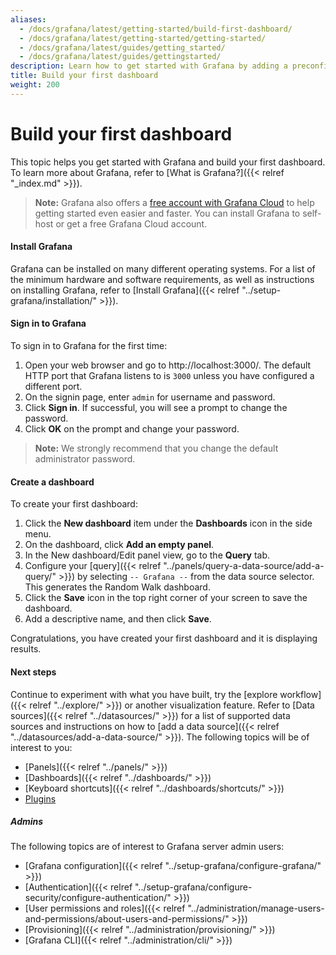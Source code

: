 ```yaml
---
aliases:
  - /docs/grafana/latest/getting-started/build-first-dashboard/
  - /docs/grafana/latest/getting-started/getting-started/
  - /docs/grafana/latest/guides/getting_started/
  - /docs/grafana/latest/guides/gettingstarted/
description: Learn how to get started with Grafana by adding a preconfigured dashboard.
title: Build your first dashboard
weight: 200
---
```


# Build your first dashboard

This topic helps you get started with Grafana and build your first dashboard. To learn more about Grafana, refer to [What is Grafana?]({{< relref "_index.md" >}}).

> **Note:** Grafana also offers a [free account with Grafana Cloud](https://grafana.com/signup/cloud/connect-account?pg=gsdocs) to help getting started even easier and faster. You can install Grafana to self-host or get a free Grafana Cloud account.

#### Install Grafana

Grafana can be installed on many different operating systems. For a list of the minimum hardware and software requirements, as well as instructions on installing Grafana, refer to [Install Grafana]({{< relref "../setup-grafana/installation/" >}}).

#### Sign in to Grafana

To sign in to Grafana for the first time:

1. Open your web browser and go to http://localhost:3000/. The default HTTP port that Grafana listens to is `3000` unless you have configured a different port.
1. On the signin page, enter `admin` for username and password.
1. Click **Sign in**. If successful, you will see a prompt to change the password.
1. Click **OK** on the prompt and change your password.

> **Note:** We strongly recommend that you change the default administrator password.

#### Create a dashboard

To create your first dashboard:

1. Click the **New dashboard** item under the **Dashboards** icon in the side menu.
1. On the dashboard, click **Add an empty panel**.
1. In the New dashboard/Edit panel view, go to the **Query** tab.
1. Configure your [query]({{< relref "../panels/query-a-data-source/add-a-query/" >}}) by selecting `-- Grafana --` from the data source selector. This generates the Random Walk dashboard.
1. Click the **Save** icon in the top right corner of your screen to save the dashboard.
1. Add a descriptive name, and then click **Save**.

Congratulations, you have created your first dashboard and it is displaying results.

#### Next steps

Continue to experiment with what you have built, try the [explore workflow]({{< relref "../explore/" >}}) or another visualization feature. Refer to [Data sources]({{< relref "../datasources/" >}}) for a list of supported data sources and instructions on how to [add a data source]({{< relref "../datasources/add-a-data-source/" >}}). The following topics will be of interest to you:

- [Panels]({{< relref "../panels/" >}})
- [Dashboards]({{< relref "../dashboards/" >}})
- [Keyboard shortcuts]({{< relref "../dashboards/shortcuts/" >}})
- [Plugins](https://grafana.com/grafana/plugins?orderBy=weight&direction=asc)

##### Admins

The following topics are of interest to Grafana server admin users:

- [Grafana configuration]({{< relref "../setup-grafana/configure-grafana/" >}})
- [Authentication]({{< relref "../setup-grafana/configure-security/configure-authentication/" >}})
- [User permissions and roles]({{< relref "../administration/manage-users-and-permissions/about-users-and-permissions/" >}})
- [Provisioning]({{< relref "../administration/provisioning/" >}})
- [Grafana CLI]({{< relref "../administration/cli/" >}})
